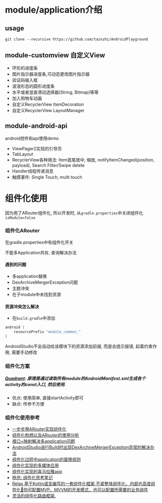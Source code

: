 # module/application介绍
## usage
```
git clone --recursive https://github.com/tainzhi/AndroidPlayground
```

## module-customview 自定义View
- 环形的进度条
- 图片指示器进度条,可动态更改图片指示器
- 验证码输入框
- 波浪形态的圆形进度条
- 水平或者竖直滑动选择器(String, Bitmap)等等
- 加入购物车动画
- 自定义RecyclerView ItemDecoration
- 自定义RecyclerView LayoutManager

## module-android-api
android控件和api使用demo
- ViewPager2实现的引导页
- TabLayout
- RecyclerView各种用法: Item首尾居中, 缩放, notifyItemChanged(position, payload), Search Filter/Swipe delete
- Handler线程传递消息
- 触摸事件: Single Touch, multi touch

# 组件化使用
因为用了ARouter组件化, 所以开发时, 从`gradle.properties`中关闭组件化`isModule=false`


### 组件化ARouter
在gradle.properties中有组件化开关

不能多Application共存, 查询解决办法

#### 遇到的问题
- 多application替换
- DexArchiveMergerException问题
- 主题冲突
- 在子module中未找到资源

#### 资源冲突怎么解决
- 在`build.gradle`中添加
```groovy
android {
    resourcePrefix "module_common_"
}
```
AndroidStudio不会自动给该模块下的资源添加前缀, 而是会提示报错, 起着约束作用, 需要手动修改

### 组件化方案
##### [Quadrant](https://github.com/gaelmarhic/Quadrant): 原理是通过读取所有module的AndroidManifest.xml生成各个activity的const入口, 然后使用.
- 优点: 使用简单, 直接startActivity即可
- 缺点: 传参不方便

### 组件化使用参考
- [一步步用ARouter实现组件化](https://www.codetd.com/article/11007754)
- [组件化构想以及ARouter的使用分析](https://www.jianshu.com/p/5b318df8b6f6)
- [接口+映射解决多application问题](https://www.jianshu.com/p/b9766b1a9c31)
- [AndroidStudio进行Build时出现DexArchiveMergerException异常的解决办法](https://blog.csdn.net/zgd826237710/article/details/79456202)
- [组件化过程中application的替换规则](https://blog.csdn.net/baidu_31093133/article/details/94633316)
- [组件化实现的多媒体应用](https://github.com/guofudong/KotlinAndroid)
- [组件化实现的喜马拉雅app](https://github.com/TanZhiL/Zhumulangma)
- [杨充: 组件化思考笔记](https://juejin.im/post/5c46e6fb6fb9a049a5713bcc#heading-33)
- [Relax 基于Kotlin语言编写的一套组件化框架,不紧整体组件化、内部也高度组件化🎋你可配置MVP、MVVM的开发模式、也可以配置所需要的业务组件](https://github.com/UCodeUStory/Relax)
- [灵活的组件化路由框架.](https://github.com/chenenyu/Router)

